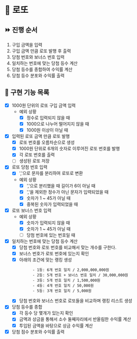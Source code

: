 # 🎲 로또

## ⏩ 진행 순서

1. 구입 금액을 입력
2. 구입 금액 만큼 로또 발행 후 출력
3. 당첨 번호와 보너스 번호 입력
4. 일치하는 번호에 맞는 당첨 등수 계산
5. 당첨 등수를 종합하여 수익률 계산
6. 당첨 등수 분포와 수익률 출력

## 🧾 구현 기능 목록

- [x] 1000원 단위의 로또 구입 금액 입력
    - 예외 상황
        - [x] 정수로 입력되지 않을 때
        - [x] 1000으로 나누어 떨어지지 않을 때
        - [x] 1000원 이상이 아닐 때

- [x] 입력된 로또 금액 만큼 로또 발행
    - [x] 로또 번호를 오름차순으로 생성
    - [x] 1000원 단위로 6개의 숫자로 이루어진 로또 번호를 발행
    - [x] 각 로또 번호를 출력
    - [ ] 생성된 로또 저장

- [x] 로또 당첨 번호 입력
    - [x] ','으로 문자를 분리하여 로또로 변환
    - 예외 상황
        - [x] ','으로 분리했을 때 길이가 6이 아닐 때
        - [x] ','을 제외한 정수가 아닌 문자가 입력되었을 때
        - [x] 숫자가 1 ~ 45가 아닐 때
        - [x] 중복된 숫자가 입력되었을 때

- [x] 로또 보너스 번호 입력
    - 예외 상황
        - [x] 숫자가 입력되지 않을 때
        - [x] 숫자가 1 ~ 45가 아닐 때
        - [ ] 당첨 번호에 있는 번호일 때

- [x] 일치하는 번호에 맞는 당첨 등수 계산
    - [x] 당첨 번호와 로또 번호를 비교해서 맞는 개수를 구한다.
    - [x] 보너스 번호가 로또 번호에 있는지 확인
    - [x] 아래의 조건에 맞는 랭킹 생성
      ```
            - 1등: 6개 번호 일치 / 2,000,000,000원
            - 2등: 5개 번호 + 보너스 번호 일치 / 30,000,000원
            - 3등: 5개 번호 일치 / 1,500,000원
            - 4등: 4개 번호 일치 / 50,000원
            - 5등: 3개 번호 일치 / 5,000원
      ```
    -[x] 당첨 번호와 보너스 번호로 로또들을 비교하며 랭킹 리스트 생성

- [x] 당첨 등수를 종합
    - [x] 각 등수 당 몇개가 있는지 확인
    - [x] 금액과 상금을 통해서 소수 둘째자리에서 반올림한 수익률 계산
    - [x] 투입된 금액을 바탕으로 상금 수익률 계산
- [x] 당첨 점수 분포와 수익률 출력 
